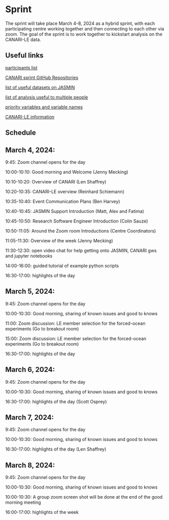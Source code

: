 # Sprint

The sprint will take place March 4-8, 2024 as a hybrid sprint, with each participating centre working together and then connecting to each other via zoom.  The goal of the sprint is to work together to kickstart analysis on the CANARI-LE data.

## Useful links

[participants list](https://docs.google.com/spreadsheets/d/1wfX17IQq4rdrSUl1sgKYj2pUmV_pl8qZBRGgCsq_x1U/edit#gid=0)

[CANARI sprint GitHub Repositories](https://github.com/CANARI-sprint)

[list of useful datasets on JASMIN](https://docs.google.com/spreadsheets/d/10T_VkuiszrUwWMmDl8TxcSI5vdEQnf1Z/edit?pli=1#gid=1315481671)

[list of analysis useful to multiple people](https://docs.google.com/spreadsheets/d/1SDBcFaH3mWBIVluxx_irPIfmaR9x42rA/edit#gid=1072719862)
 
[priority variables and variable names](https://ncas-cms.github.io/canari/metadata/20240229-canari-le-priority-variables.xlsx)

[CANARI-LE information](https://ncas-cms.github.io/canari/)

## Schedule

## March 4, 2024:

9:45: Zoom channel opens for the day

10:00-10:10: Good morning and Welcome (Jenny Mecking)

10:10-10:20: Overview of CANARI (Len Shaffrey)

10:20-10:35: CANARI-LE overview (Reinhard Schiemann)

10:35-10:40: Event Communication Plans (Ben Harvey)

10:40-10:45: JASMIN Support Introduction (Matt, Alex and Fatima)

10:45-10:50: Research Software Engineer Introduction (Colin Sauze)

10:50-11:05: Around the Zoom room Introductions (Centre Coordinators)

11:05-11:30: Overview of the week (Jenny Mecking)

11:30-12:30: open video chat for help getting onto JASMIN, CANARI gws and jupyter notebooks

14:00-16:00: guided tutorial of example python scripts

16:30-17:00:  highlights of the day

## March 5, 2024:

9:45: Zoom channel opens for the day

10:00-10:30:  Good morning, sharing of known issues and good to knows

11:00:  Zoom discussion:  LE member selection for the forced-ocean experiments (Go to breakout room)

15:00:  Zoom discussion:  LE member selection for the forced-ocean experiments (Go to breakout room)

16:30-17:00:  highlights of the day

## March 6, 2024:

9:45: Zoom channel opens for the day

10:00-10:30:  Good morning, sharing of known issues and good to knows

16:30-17:00:  highlights of the day (Scott Osprey)

## March 7, 2024:

9:45: Zoom channel opens for the day

10:00-10:30:  Good morning, sharing of known issues and good to knows

16:30-17:00:  highlights of the day (Len Shaffrey)

## March 8, 2024:

9:45: Zoom channel opens for the day

10:00-10:30:  Good morning, sharing of known issues and good to knows

10:00-10:30:  A group zoom screen shot will be done at the end of the good morning meeting

16:00-17:00:  highlights of the week

